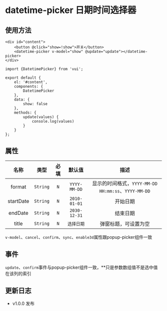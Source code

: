 # datetime-picker 日期时间选择器

## 使用方法

```
<div id="content">
    <button @click="show=!show">开关</button>
    <datetime-picker v-model="show" @update="update"></datetime-picker>
</div>
```

```
import {DatetimePicker} from 'vui';

export default {
    el: '#content',
    components: {
        DatetimePicker
    },
    data: {
        show: false
    },
    methods: {
        update(values) {
            console.log(values)
        }
    }
};
```

## 属性

名称|类型|必填|默认值|描述
:-:|:-:|:-:|:-:|:-:
format|`String`|`N`|`YYYY-MM-DD`|显示的时间格式，`YYYY-MM-DD HH:mm:ss`、`YYYY-MM-DD`
startDate|`String`|`N`|`2010-01-01`|开始日期
endDate|`String`|`N`|`2030-12-31`|结束日期
title|`String`|`N`|`选择日期`|弹窗标题，可设置为空

`v-model`、`cancel`、`confirm`、`sync`、`enable3d`属性跟popup-picker组件一致

## 事件

`update`、`confirm`事件与popup-picker组件一致，**只是参数数组值不是选中值在该列的索引

## 更新日志

* v1.0.0 发布